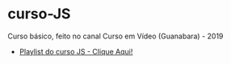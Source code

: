 # curso-JS
 Curso básico, feito no canal Curso em Vídeo (Guanabara) - 2019
 
* [Playlist do curso JS - Clique Aqui!](https://www.youtube.com/watch?v=1-w1RfGIov4&list=PLHz_AreHm4dlsK3Nr9GVvXCbpQyHQl1o1)
